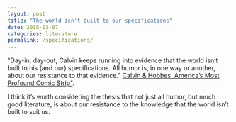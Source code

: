 ```yaml
---
layout: post
title: "The world isn't built to our specifications"
date: 2015-03-07
categories: literature
permalink: /specifications/
---
```


"Day-in, day-out, Calvin keeps running into evidence that the world isn’t built to his (and our) specifications. All humor is, in one way or another, about our resistance to that evidence." [Calvin & Hobbes: America’s Most Profound Comic Strip"](http://www.wsj.com/articles/calvin-and-hobbes-americas-most-profound-comic-strip-1425656199).

I think it’s worth considering the thesis that not just all humor, but much good literature, is about our resistance to the knowledge that the world isn’t built to suit us.